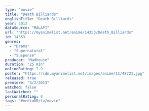 ```yaml
---
type: "movie"
title: "Death Billiards"
englishTitle: "Death Billiards"
year: 2013
dataSource: "MALAPI"
url: "https://myanimelist.net/anime/14353/Death_Billiards"
id: 14353
genres: 
  - "Drama"
  - "Supernatural"
  - "Suspense"
producer: "Madhouse"
duration: "25 min"
onlineRating: 7.9
poster: "https://cdn.myanimelist.net/images/anime/11/48721.jpg"
released: true
premiere: "3/2/2013"
watched: false
lastWatched: ""
personalRating: 0
tags: "#mediaDB/tv/movie"
---
```

